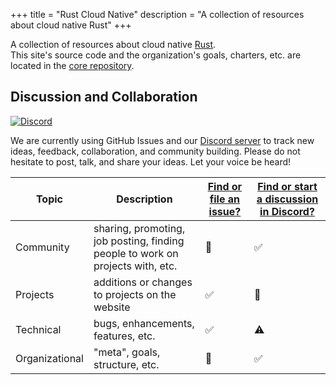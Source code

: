+++
title = "Rust Cloud Native"
description = "A collection of resources about cloud native Rust"
+++

A collection of resources about cloud native [Rust](https://rust-lang.org).
<br/>This site's source code and the organization's goals, charters, etc. are located in the [core repository](https://github.com/rust-cloud-native/rust-cloud-native.github.io).

## Discussion and Collaboration

[![Discord](https://img.shields.io/discord/874314181191565453?label=discord&style=flat-square&logo=discord)](https://discord.gg/799cmsYB4q)

We are currently using GitHub Issues and our [Discord server](https://discord.gg/799cmsYB4q) to track new ideas, feedback, collaboration, and community building.
Please do not hesitate to post, talk, and share your ideas.
Let your voice be heard!

Topic | Description | [Find or file an issue?](https://github.com/rust-cloud-native/rust-cloud-native.github.io/issues) | [Find or start a discussion in Discord?](https://discord.gg/799cmsYB4q)
--- | --- | --- | ---
Community | sharing, promoting, job posting, finding people to work on projects with, etc. | 🚫 | ✅
Projects | additions or changes to projects on the website | ✅ | 🚫
Technical | bugs, enhancements, features, etc. | ✅ | ⚠️
Organizational | "meta", goals, structure, etc. | 🚫 | ✅